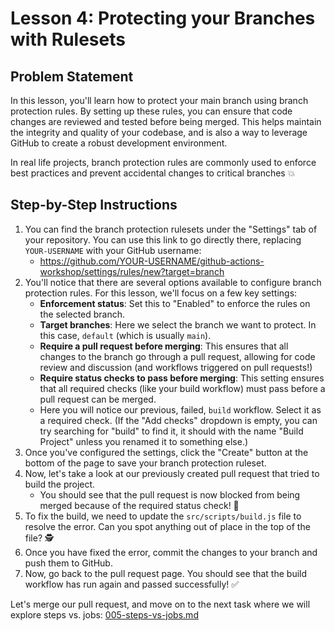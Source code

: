 # Lesson 4: Protecting your Branches with Rulesets

## Problem Statement

In this lesson, you'll learn how to protect your main branch using branch
protection rules. By setting up these rules, you can ensure that code changes
are reviewed and tested before being merged. This helps maintain the integrity
and quality of your codebase, and is also a way to leverage GitHub to create a
robust development environment.

In real life projects, branch protection rules are commonly used to enforce best
practices and prevent accidental changes to critical branches 💥

## Step-by-Step Instructions

1. You can find the branch protection rulesets under the "Settings" tab of your
   repository. You can use this link to go directly there, replacing
   `YOUR-USERNAME` with your GitHub username:
   - <https://github.com/YOUR-USERNAME/github-actions-workshop/settings/rules/new?target=branch>
2. You'll notice that there are several options available to configure branch
   protection rules. For this lesson, we'll focus on a few key settings:
   - **Enforcement status**: Set this to "Enabled" to enforce the rules on the
     selected branch.
   - **Target branches**: Here we select the branch we want to protect. In this
     case, `default` (which is usually `main`).
   - **Require a pull request before merging**: This ensures that all changes to
     the branch go through a pull request, allowing for code review and
     discussion (and workflows triggered on pull requests!)
   - **Require status checks to pass before merging**: This setting ensures that
     all required checks (like your build workflow) must pass before a pull
     request can be merged.
   - Here you will notice our previous, failed, `build` workflow. Select it as a
     required check. (If the "Add checks" dropdown is empty, you can try searching
     for "build" to find it, it should with the name "Build Project" unless you renamed
     it to something else.)
3. Once you've configured the settings, click the "Create" button at the bottom
   of the page to save your branch protection ruleset.
4. Now, let's take a look at our previously created pull request that tried to
   build the project.
   - You should see that the pull request is now blocked from being merged
     because of the required status check! 🙅
5. To fix the build, we need to update the `src/scripts/build.js` file to resolve
   the error. Can you spot anything out of place in the top of the file? 🕵
6. Once you have fixed the error, commit the changes to your branch and push
   them to GitHub.
7. Now, go back to the pull request page. You should see that the build workflow
   has run again and passed successfully! ✅

Let's merge our pull request, and move on to the next task where we will explore
steps vs. jobs: [005-steps-vs-jobs.md](./005-steps-vs-jobs.md)
